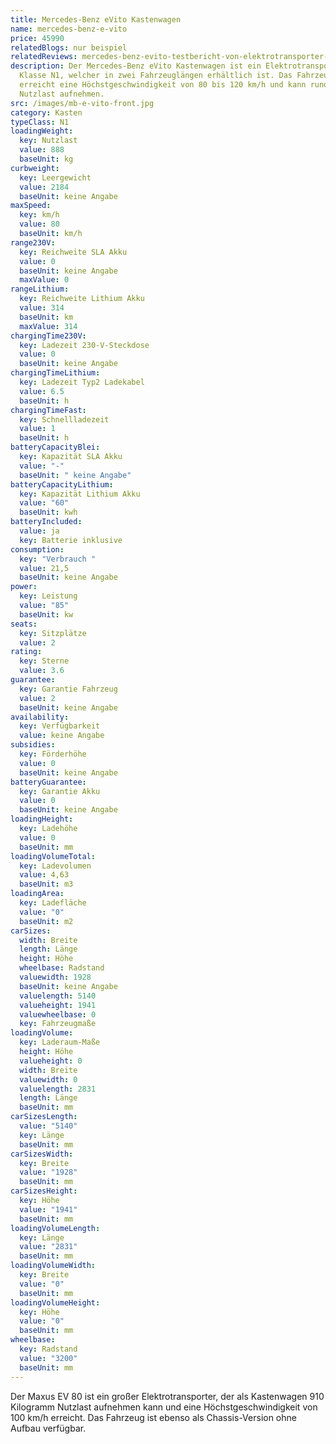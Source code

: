 ```yaml
---
title: Mercedes-Benz eVito Kastenwagen
name: mercedes-benz-e-vito
price: 45990
relatedBlogs: nur beispiel
relatedReviews: mercedes-benz-evito-testbericht-von-elektrotransporter-vergleich
description: Der Mercedes-Benz eVito Kastenwagen ist ein Elektrotransporter der
  Klasse N1, welcher in zwei Fahrzeuglängen erhältlich ist. Das Fahrzeug
  erreicht eine Höchstgeschwindigkeit von 80 bis 120 km/h und kann rund 900 kg
  Nutzlast aufnehmen.
src: /images/mb-e-vito-front.jpg
category: Kasten
typeClass: N1
loadingWeight:
  key: Nutzlast
  value: 888
  baseUnit: kg
curbweight:
  key: Leergewicht
  value: 2184
  baseUnit: keine Angabe
maxSpeed:
  key: km/h
  value: 80
  baseUnit: km/h
range230V:
  key: Reichweite SLA Akku
  value: 0
  baseUnit: keine Angabe
  maxValue: 0
rangeLithium:
  key: Reichweite Lithium Akku
  value: 314
  baseUnit: km
  maxValue: 314
chargingTime230V:
  key: Ladezeit 230-V-Steckdose
  value: 0
  baseUnit: keine Angabe
chargingTimeLithium:
  key: Ladezeit Typ2 Ladekabel
  value: 6.5
  baseUnit: h
chargingTimeFast:
  key: Schnellladezeit
  value: 1
  baseUnit: h
batteryCapacityBlei:
  key: Kapazität SLA Akku
  value: "-"
  baseUnit: " keine Angabe"
batteryCapacityLithium:
  key: Kapazität Lithium Akku
  value: "60"
  baseUnit: kwh
batteryIncluded:
  value: ja
  key: Batterie inklusive
consumption:
  key: "Verbrauch "
  value: 21,5
  baseUnit: keine Angabe
power:
  key: Leistung
  value: "85"
  baseUnit: kw
seats:
  key: Sitzplätze
  value: 2
rating:
  key: Sterne
  value: 3.6
guarantee:
  key: Garantie Fahrzeug
  value: 2
  baseUnit: keine Angabe
availability:
  key: Verfügbarkeit
  value: keine Angabe
subsidies:
  key: Förderhöhe
  value: 0
  baseUnit: keine Angabe
batteryGuarantee:
  key: Garantie Akku
  value: 0
  baseUnit: keine Angabe
loadingHeight:
  key: Ladehöhe
  value: 0
  baseUnit: mm
loadingVolumeTotal:
  key: Ladevolumen
  value: 4,63
  baseUnit: m3
loadingArea:
  key: Ladefläche
  value: "0"
  baseUnit: m2
carSizes:
  width: Breite
  length: Länge
  height: Höhe
  wheelbase: Radstand
  valuewidth: 1928
  baseUnit: keine Angabe
  valuelength: 5140
  valueheight: 1941
  valuewheelbase: 0
  key: Fahrzeugmaße
loadingVolume:
  key: Laderaum-Maße
  height: Höhe
  valueheight: 0
  width: Breite
  valuewidth: 0
  valuelength: 2831
  length: Länge
  baseUnit: mm
carSizesLength:
  value: "5140"
  key: Länge
  baseUnit: mm
carSizesWidth:
  key: Breite
  value: "1928"
  baseUnit: mm
carSizesHeight:
  key: Höhe
  value: "1941"
  baseUnit: mm
loadingVolumeLength:
  key: Länge
  value: "2831"
  baseUnit: mm
loadingVolumeWidth:
  key: Breite
  value: "0"
  baseUnit: mm
loadingVolumeHeight:
  key: Höhe
  value: "0"
  baseUnit: mm
wheelbase:
  key: Radstand
  value: "3200"
  baseUnit: mm
---
```


Der Maxus EV 80 ist ein großer Elektrotransporter, der als Kastenwagen 910 Kilogramm Nutzlast aufnehmen kann und eine Höchstgeschwindigkeit von 100 km/h erreicht. Das Fahrzeug ist ebenso als Chassis-Version ohne Aufbau verfügbar.
